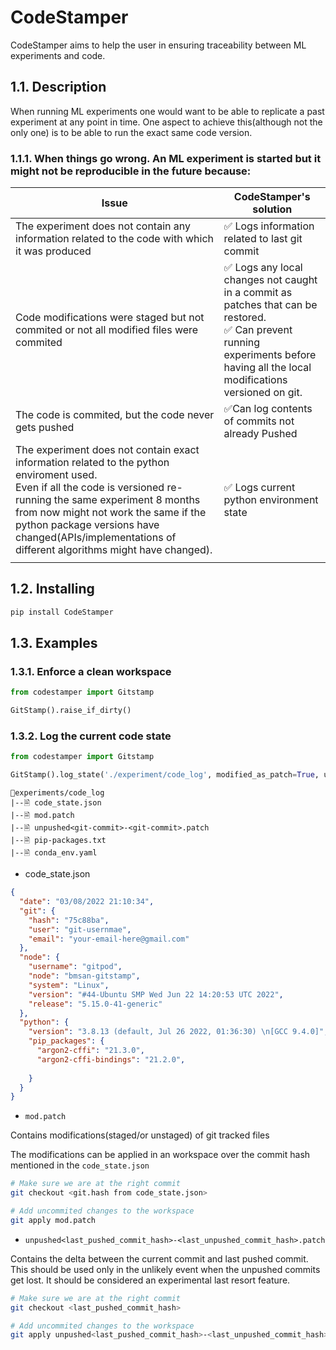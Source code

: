 # CodeStamper

CodeStamper aims to help the user in ensuring traceability between ML experiments and code.



## 1.1. Description
When running ML experiments one would want to be able to replicate a past experiment at any point in time. One aspect to achieve this(although not the only one) is to be able to run the exact same code version.

### 1.1.1. When things go wrong. An ML experiment is started but it might not be  reproducible in the future because:

| Issue                                                                                                                                                                                                                                                                                                                   | CodeStamper's solution                                                                                                                                                              |
| ----------------------------------------------------------------------------------------------------------------------------------------------------------------------------------------------------------------------------------------------------------------------------------------------------------------------- | ----------------------------------------------------------------------------------------------------------------------------------------------------------------------------------- |
| The experiment does not contain any information related to the code with which it was produced                                                                                                                                                                                                                          | ✅ Logs information related to last git commit                                                                                                                                       |
| Code modifications were staged but not commited or not all modified files were commited                                                                                                                                                                                                                                 | ✅ Logs any local changes not caught in a commit as patches that can be restored. <br> ✅ Can prevent running experiments before having all the local modifications versioned on git. |
| The code is commited, but the code never gets pushed                                                                                                                                                                                                                                                                    | ✅Can log contents of commits not already Pushed                                                                                                                                     |
| The experiment does not contain exact information related to the python enviroment used.  <br> Even if all the code is versioned re-running the same experiment 8 months from now might not work the same if the python package versions have changed(APIs/implementations of different algorithms might have changed). | ✅ Logs current python environment state                                                                                                                                             |
|                                                                                                                                                                                                                                                                                                                         |                                                                                                                                                                                     |

## 1.2. Installing

```bash
pip install CodeStamper
```
## 1.3. Examples

### 1.3.1. Enforce a clean workspace
```py
from codestamper import Gitstamp

GitStamp().raise_if_dirty()
```

### 1.3.2. Log the current code state
```py
from codestamper import Gitstamp

GitStamp().log_state('./experiment/code_log', modified_as_patch=True, unpushed_as_patch=True)
```
```
📁experiments/code_log
|--🗎 code_state.json
|--🗎 mod.patch
|--🗎 unpushed<git-commit>-<git-commit>.patch
|--🗎 pip-packages.txt
|--🗎 conda_env.yaml
```
- code_state.json
```json
{
  "date": "03/08/2022 21:10:34",
  "git": {
    "hash": "75c88ba",
    "user": "git-usernmae",
    "email": "your-email-here@gmail.com"
  },
  "node": {
    "username": "gitpod",
    "node": "bmsan-gitstamp",
    "system": "Linux",
    "version": "#44-Ubuntu SMP Wed Jun 22 14:20:53 UTC 2022",
    "release": "5.15.0-41-generic"
  },
  "python": {
    "version": "3.8.13 (default, Jul 26 2022, 01:36:30) \n[GCC 9.4.0]",
    "pip_packages": {
      "argon2-cffi": "21.3.0",
      "argon2-cffi-bindings": "21.2.0",
        
    }
  }
}
```

- `mod.patch`

Contains modifications(staged/or unstaged) of git tracked files

The modifications can be applied in an workspace over the commit hash mentioned in the `code_state.json`
```bash
# Make sure we are at the right commit
git checkout <git.hash from code_state.json>

# Add uncommited changes to the workspace
git apply mod.patch
```

- `unpushed<last_pushed_commit_hash>-<last_unpushed_commit_hash>.patch`

Contains the delta between the current commit and last pushed commit.
This should be used only in the unlikely event when the unpushed commits get lost.
It should be considered an experimental last resort feature.


```bash
# Make sure we are at the right commit
git checkout <last_pushed_commit_hash>

# Add uncommited changes to the workspace
git apply unpushed<last_pushed_commit_hash>-<last_unpushed_commit_hash>.patch
```

